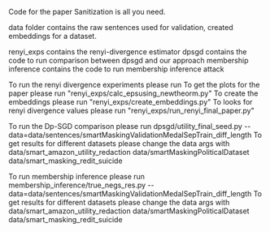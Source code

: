 Code for the paper Sanitization is all you need.

data folder contains the raw sentences used for validation, created embeddings for a dataset.

renyi_exps contains the renyi-divergence estimator
dpsgd contains the code to run comparison between dpsgd and our approach
membership inference contains the code to run membership inference attack

To run the renyi divergence experiments please run
    To get the plots for the paper please run "renyi_exps/calc_epsusing_newtheorm.py"
    To create the embeddings please run "renyi_exps/create_embeddings.py"
    To looks for renyi divergence values please run "renyi_exps/run_renyi_final_paper.py"

To run the Dp-SGD comparison please run
    dpsgd/utility_final_seed.py --data=data/sentences/smartMaskingValidationMedalSepTrain_diff_length
    To get results for different datasets please change the data args with
    data/smart_amazon_utility_redaction
    data/smartMaskingPoliticalDataset
    data/smart_masking_redit_suicide

To run membership inference please run
    membership_inference/true_negs_res.py --data=data/sentences/smartMaskingValidationMedalSepTrain_diff_length
    To get results for different datasets please change the data args with
    data/smart_amazon_utility_redaction
    data/smartMaskingPoliticalDataset
    data/smart_masking_redit_suicide
    
